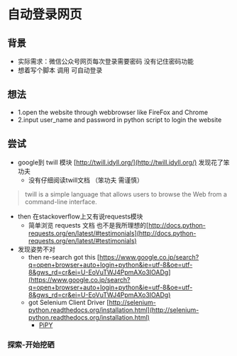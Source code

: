 # 自动登录网页 #

## 背景 ##

- 实际需求：微信公众号网页每次登录需要密码 没有记住密码功能
- 想着写个脚本 调用 可自动登录

## 想法 ##

- 1.open the website through webbrowser like FireFox and Chrome
- 2.input user_name and password in python script to login the website

## 尝试 ##

- google到 twill 模块 [http://twill.idyll.org/](http://twill.idyll.org/) 发现花了笨功夫 
	- 没有仔细阅读twill文档 （笨功夫 需谨慎）
> twill is a simple language that allows users to browse the Web from a command-line interface.

- then 在stackoverflow上又有说requests模块
	- 简单浏览 requests 文档 也不是我所理想的[http://docs.python-requests.org/en/latest/#testimonials](http://docs.python-requests.org/en/latest/#testimonials)
- 发现姿势不对
	- then re-search got this [https://www.google.co.jp/search?q=open+browser+auto+login+python&ie=utf-8&oe=utf-8&gws_rd=cr&ei=U-EoVuTWJ4PpmAXo3IOADg](https://www.google.co.jp/search?q=open+browser+auto+login+python&ie=utf-8&oe=utf-8&gws_rd=cr&ei=U-EoVuTWJ4PpmAXo3IOADg)
	- got Selenium Client Driver [http://selenium-python.readthedocs.org/installation.html](http://selenium-python.readthedocs.org/installation.html)
		- [PiPY](https://pypi.python.org/pypi/selenium)

### 探索-开始挖硒 ###

